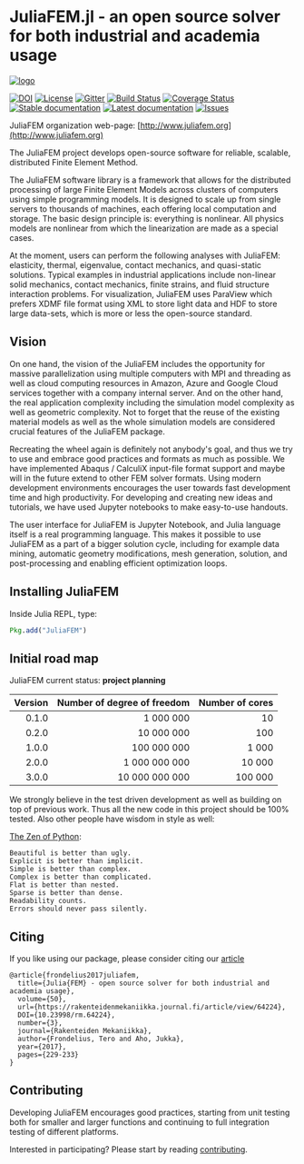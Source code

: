 # JuliaFEM.jl - an open source solver for both industrial and academia usage

[![logo](https://raw.githubusercontent.com/JuliaFEM/JuliaFEM.jl/master/docs/logo/JuliaFEMLogo_256x256.png)](https://github.com/JuliaFEM/JuliaFEM.jl)

[![DOI](https://zenodo.org/badge/35573493.svg)](https://zenodo.org/badge/latestdoi/35573493)
[![License](https://img.shields.io/github/license/JuliaFEM/JuliaFEM.jl.svg)](https://github.com/JuliaFEM/JuliaFEM.jl/blob/master/LICENSE.md)
[![Gitter](https://badges.gitter.im/Join%20Chat.svg)](https://gitter.im/JuliaFEM/JuliaFEM.jl)
[![Build Status](https://travis-ci.org/JuliaFEM/JuliaFEM.jl.svg?branch=master)](https://travis-ci.org/JuliaFEM/JuliaFEM.jl)
[![Coverage Status](https://coveralls.io/repos/github/JuliaFEM/JuliaFEM.jl/badge.svg?branch=master)](https://coveralls.io/github/JuliaFEM/JuliaFEM.jl?branch=master)
[![Stable documentation](https://img.shields.io/badge/docs-stable-blue.svg)](https://juliafem.github.io/JuliaFEM.jl/stable)
[![Latest documentation](https://img.shields.io/badge/docs-latest-blue.svg)](https://juliafem.github.io/JuliaFEM.jl/latest)
[![Issues](https://img.shields.io/github/issues/JuliaFEM/JuliaFEM.jl.svg)](https://github.com/JuliaFEM/JuliaFEM.jl/issues)

JuliaFEM organization web-page: [http://www.juliafem.org](http://www.juliafem.org)

The JuliaFEM project develops open-source software for reliable, scalable,
distributed Finite Element Method.

The JuliaFEM software library is a framework that allows for the distributed
processing of large Finite Element Models across clusters of computers using
simple programming models. It is designed to scale up from single servers to
thousands of machines, each offering local computation and storage. The basic
design principle is: everything is nonlinear. All physics models are nonlinear
from which the linearization are made as a special cases.

At the moment, users can perform the following analyses with JuliaFEM: elasticity,
thermal, eigenvalue, contact mechanics, and quasi-static solutions. Typical examples
in industrial applications include non-linear solid mechanics, contact mechanics,
finite strains, and fluid structure interaction problems. For visualization,
JuliaFEM uses ParaView which prefers XDMF file format using XML to store light
data and HDF to store large data-sets, which is more or less the open-source standard.

## Vision

On one hand, the vision of the JuliaFEM includes the opportunity for massive
parallelization using multiple computers with MPI and threading as well as cloud
computing resources in Amazon, Azure and Google Cloud services together with a
company internal server. And on the other hand, the real application complexity
including the simulation model complexity as well as geometric complexity. Not
to forget that the reuse of the existing material models as well as the whole
simulation models are considered crucial features of the JuliaFEM package. 

Recreating the wheel again is definitely not anybody's goal, and thus we try
to use and embrace good practices and formats as much as possible. We have
implemented Abaqus / CalculiX input-file format support and maybe will in the
future extend to other FEM solver formats. Using modern development environments
encourages the user towards fast development time and high productivity. For
developing and creating new ideas and tutorials, we have used Jupyter notebooks
to make easy-to-use handouts.

The user interface for JuliaFEM is Jupyter Notebook, and Julia language itself
is a real programming language. This makes it possible to use JuliaFEM as a part
of a bigger solution cycle, including for example data mining, automatic geometry
modifications, mesh generation, solution, and post-processing and enabling
efficient optimization loops.

## Installing JuliaFEM

Inside Julia REPL, type:
```julia
Pkg.add("JuliaFEM")
```

## Initial road map

JuliaFEM current status: **project planning**

| Version | Number of degree of freedom | Number of cores |
| ------: | --------------------------: | --------------: |
|   0.1.0 |                   1 000 000 |              10 |
|   0.2.0 |                  10 000 000 |             100 |
|   1.0.0 |                 100 000 000 |           1 000 |
|   2.0.0 |               1 000 000 000 |          10 000 |
|   3.0.0 |              10 000 000 000 |         100 000 |

We strongly believe in the test driven development as well as building on top
of previous work. Thus all the new code in this project should be 100% tested.
Also other people have wisdom in style as well:

[The Zen of Python](https://www.python.org/dev/peps/pep-0020/):

```
Beautiful is better than ugly.
Explicit is better than implicit.
Simple is better than complex.
Complex is better than complicated.
Flat is better than nested.
Sparse is better than dense.
Readability counts.
Errors should never pass silently.
```

## Citing

If you like using our package, please consider citing our [article](https://rakenteidenmekaniikka.journal.fi/article/view/64224/26397)
```
@article{frondelius2017juliafem,
  title={Julia{FEM} - open source solver for both industrial and academia usage},
  volume={50}, 
  url={https://rakenteidenmekaniikka.journal.fi/article/view/64224},
  DOI={10.23998/rm.64224},
  number={3},
  journal={Rakenteiden Mekaniikka},
  author={Frondelius, Tero and Aho, Jukka},
  year={2017},
  pages={229-233}
}
```


## Contributing

Developing JuliaFEM encourages good practices, starting from unit testing both
for smaller and larger functions and continuing to full integration testing of
different platforms. 

Interested in participating? Please start by reading
[contributing](http://www.juliafem.org/contributing).
